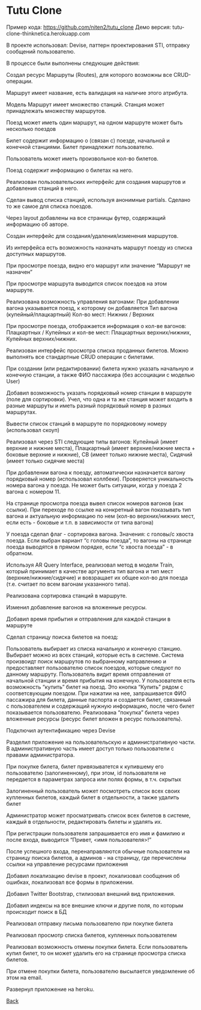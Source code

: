 # Tutu Clone

Пример кода: https://github.com/niten2/tutu_clone
Демо версия: tutu-clone-thinknetica.herokuapp.com

В проекте использовал: Devise, паттерн проектирования STI, отправку сообщений пользователю.

В процессе были выполнены следующие действия:

Создал ресурс Маршруты (Routes), для которого возможны все CRUD-операции.

Маршрут имеет название, есть валидация на наличие этого атрибута.

Модель Маршрут имеет множество станций. Станция может принадлежать множеству маршрутов.

Поезд может иметь один маршрут, на одном маршруте может быть несколько поездов

Билет содержит информацию о (связан с) поезде, начальной и конечной станциями. Билет принадлежит пользователю.

Пользователь может иметь произвольное кол-во билетов.

Поезд содержит информацию о билетах на него.

Реализован пользовательских интерфейс для создания маршрутов и добавления станций в него.

Сделан вывод списка станций, используя анонимные partials. Сделано то же самое для списка поездов.

Через layout добавлены на все страницы футер, содержащий информацию об авторе.

Создан интерфейс для создания/удаления/изменения маршрутов.

Из интерфейса есть возможность назначать маршрут поезду из списка доступных маршрутов.

При просмотре поезда, видно его маршрут или значение “Маршрут не назначен”

При просмотре маршрута выводится список поездов на этом маршруте.

Реализована возможность управления вагонами: При добавлении вагона указывается поезд, к которому он добавляется Тип вагона (купейный/плацкартный) Кол-во мест: Нижних / Верхних

При просмотре поезда, отображается информация о кол-ве вагонов: Плацкартных / Купейных и кол-ве мест: Плацкартных верхних/нижних, Купейных верхних/нижних.

Реализован интерфейс просмотра списка проданных билетов. Можно выполнять все стандартные CRUD операции с билетами.

При создании (или редактировании) билета нужно указать начальную и конечную станции, а также ФИО пассажира (без ассоциации с моделью User)

Добавил возможность указать порядковый номер станции в маршруте (поле для сортировки). Учел, что одна и та же станция может входить в разные маршруты и иметь разный порядковый номер в разных маршрутах.

Вывести список станций в маршруте по порядковому номеру (использовал скоуп)

Реализовал через STI следующие типы вагонов: Купейный (имеет верхние и нижние места), Плацкартный (имеет верхние/нижние места + боковые верхние и нижние), СВ (имеет только нижние места), Сидячий (имеет только сидячие места)

При добавлении вагона к поезду, автоматически назначается вагону порядковый номер (использовал коллбеки). Проверяется уникальность номера вагона у поезда. Не может быть ситуации, когда у поезда 2 вагона с номером 11.

На странице просмотра поезда вывел список номеров вагонов (как ссылки). При переходе по ссылке на конкретный вагон показывать тип вагона и актуальную информацию по нем (кол-во верхних/нижних мест, если есть - боковые и т.п. в зависимости от типа вагона)

У поезда сделал флаг - сортировка вагона. Значения: с головы/c хвоста поезда. Если выбран вариант “с головы поезда”, то вагоны на странице поезда выводятся в прямом порядке, если “с хвоста поезда” - в обратном.

Используя AR Query Interface, реализовал метод в модели Train, который принимает в качестве аргумента тип вагона и тип мест (верхние/нижние/cидячие) и вовзращает их общее кол-во для поезда (т.е. считает по всем вагонам указанного типа).

Реализована сортировка станций в маршруте.

Изменил добавление вагонов на вложенные ресурсы.

Добавил время прибытия и отправления для каждой станции в маршруте

Сделал страницу поиска билетов на поезд:

Пользователь выбирает из списка начальную и конечную станцию. Выбирает можно из всех станций, которые есть в системе. Система произвоидт поиск маршрутов по выбранному направлению и предоставляет пользователю список поездов, которые следуют по данному маршруту. Пользователь видит время отправления от начальной станции и время прибытия на конечную. У пользователя есть возможность “купить” билет на поезд. Это кнопка “Купить” рядом с соответсвующим поездом. При нажатии на нее, запрашивается ФИО пассажира для билета, данные паспорта и создается билет, связанный с пользователем и содержащий нужную информацию, после чего билет показывается пользователю. Реализована “покупка” билета через вложенные ресурсы (ресурс билет вложен в ресурс пользователь).

Подключил аутентификацию через Devise

Разделил приложение на пользовательскую и административную части. В административную часть имеет доступ только пользователи с правами администратора.

При покупке билета, билет привязыватется к купившему его пользователю (залогиненному), при этом, id пользователя не передается в параметрах запроса или полях формы, в т.ч. скрытых

Залогиненный пользователь может посмотреть список всех своих купленных билетов, каждый билет в отдельности, а также удалить билет

Администратор может просматривать список всех билетов в системе, каждый в отдельности, редактировать билеты и удалять их.

При регистрации пользователя запрашивается его имя и фамилию и после входа, выводится “Привет, <имя пользователя>!”

После успешного входа, перенаправляются обычные пользователи на страницу поиска билетов, а админов - на страницу, где перечислены ссылки на управление ресурсами приложения

Добавил локализацию devise в проект, локализовал сообщения об ошибках, локализовал все формы в приложении.

Добавил Twitter Bootstrap, стилизовал внешний вид приложения.

Добавил индексы на все внешние ключи и другие поля, по которым происходит поиск в БД

Реализовал отправку письма пользователю при покупке билета

Реализовал просмотр списка билетов, купленных пользователем

Реализовал возможность отмены покупки билета. Если пользователь купил билет, то он может удалить его на странице просмотра списка билетов.

При отмене покупки билета, пользователю высылается уведомление об этом на email.

Развернул приложение на heroku.

[Back](https://github.com/niten2/test_tasks)
